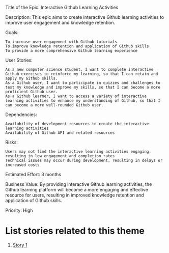 Title of the Epic: Interactive Github Learning Activities

Description: This epic aims to create interactive Github learning activities to improve user engagement and knowledge retention.

Goals:

    To increase user engagement with Github tutorials
    To improve knowledge retention and application of Github skills
    To provide a more comprehensive Github learning experience

User Stories:

    As a new computer science student, I want to complete interactive Github exercises to reinforce my learning, so that I can retain and apply my Github skills.
    As a Github user, I want to participate in quizzes and challenges to test my knowledge and improve my skills, so that I can become a more proficient Github user.
    As a Github learner, I want to access a variety of interactive learning activities to enhance my understanding of Github, so that I can become a more well-rounded Github user.

Dependencies:

    Availability of development resources to create the interactive learning activities
    Availability of Github API and related resources

Risks:

    Users may not find the interactive learning activities engaging, resulting in low engagement and completion rates
    Technical issues may occur during development, resulting in delays or increased costs

Estimated Effort: 3 months

Business Value: By providing interactive Github learning activities, the Github learning platform will become a more engaging and effective resource for users, resulting in improved knowledge retention and application of Github skills.

Priority: High

# List stories related to this theme
1. [Story 1](documentation/templates/theme/initiatives/epics/stories/story_template.md)
